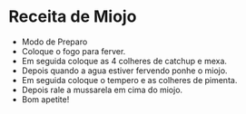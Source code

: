 # Receita de Miojo

 - Modo de Preparo
 - Coloque o fogo para ferver.
 - Em seguida coloque as 4 colheres de catchup e mexa.
 - Depois quando a agua estiver fervendo ponhe o miojo.
 - Em seguida coloque o tempero e as colheres de pimenta.
 - Depois rale a mussarela em cima do miojo.
 - Bom apetite!

